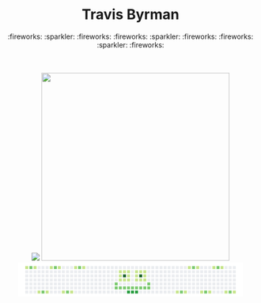 
<!--
**travisbyr/travisbyr** is a ✨ _special_ ✨ repository because its `README.md` (this file) appears on your GitHub profile.


Here are some ideas to get you started:

- 🔭 I’m currently working on ...
- 🌱 I’m currently learning ...
- 👯 I’m looking to collaborate on ...
- 🤔 I’m looking for help with ...
- 💬 Ask me about ...
- 📫 How to reach me: ...
- 😄 Pronouns: ...
- ⚡ Fun fact: ...


-->


<div align="center">
  <h1>Travis Byrman</h1>
  <p align="center">
    <a>:fireworks:</a> 
    <a>:sparkler:</a>
    <a>:fireworks:</a>
    <a>:fireworks:</a> 
    <a>:sparkler:</a>
    <a>:fireworks:</a>
    <a>:fireworks:</a> 
    <a>:sparkler:</a>
    <a>:fireworks:</a>
  </p>
  </div>
  <br />
    <br />
  
  <div align="center">
  <img src="https://github-readme-stats.vercel.app/api?username=travisbyr&show_icons=true&line_height=50&theme=default&include_all_commits=true">
  
  <img width="380" height="380" src="https://github-readme-stats.vercel.app/api/top-langs/?username=travisbyr&layout=compact)](https://github.com/anuraghazra/github-readme-stats">
  <img width="90%"src="https://github.com/travisbyr/travisbyr/blob/master/images/image1.png" />
  </div>
  <p align="center">
</p>
<a>
    
  </a>

